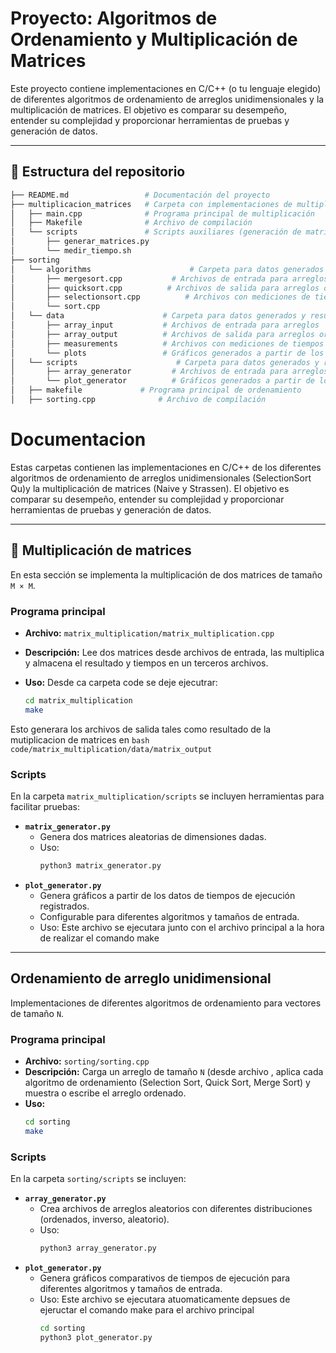 # Proyecto: Algoritmos de Ordenamiento y Multiplicación de Matrices

Este proyecto contiene implementaciones en C/C++ (o tu lenguaje elegido) de diferentes algoritmos de ordenamiento de arreglos unidimensionales y la multiplicación de matrices. El objetivo es comparar su desempeño, entender su complejidad y proporcionar herramientas de pruebas y generación de datos.

---

## 📁 Estructura del repositorio

```bash
├── README.md                 # Documentación del proyecto
├── multiplicacion_matrices   # Carpeta con implementaciones de multiplicación de matrices
│   ├── main.cpp              # Programa principal de multiplicación
│   ├── Makefile              # Archivo de compilación
│   └── scripts               # Scripts auxiliares (generación de matrices, benchmarking)
│       ├── generar_matrices.py
│       └── medir_tiempo.sh
├── sorting
│   └── algorithms                      # Carpeta para datos generados y resultados
│       ├── mergesort.cpp           # Archivos de entrada para arreglos
│       ├── quicksort.cpp          # Archivos de salida para arreglos ordenados
│       ├── selectionsort.cpp          # Archivos con mediciones de tiempos de ejecución
│       └── sort.cpp     
│   └── data                      # Carpeta para datos generados y resultados
│       ├── array_input           # Archivos de entrada para arreglos
│       ├── array_output          # Archivos de salida para arreglos ordenados
│       ├── measurements          # Archivos con mediciones de tiempos de ejecución
│       └── plots                 # Gráficos generados a partir de los datos
│   └── scripts                      # Carpeta para datos generados y resultados
│       ├── array_generator         # Archivos de entrada para arreglos
│       └── plot_generator          # Gráficos generados a partir de los datos
│   ├── makefile             # Programa principal de ordenamiento
│   ├── sorting.cpp              # Archivo de compilación
```

# Documentacion

Estas carpetas contienen las  implementaciones en C/C++ de los  diferentes algoritmos de ordenamiento de arreglos unidimensionales (SelectionSort Qu)y la multiplicación de matrices (Naive y Strassen). El objetivo es comparar su desempeño, entender su complejidad y proporcionar herramientas de pruebas y generación de datos.


---

## 🔢 Multiplicación de matrices

En esta sección se implementa la multiplicación de dos matrices de tamaño `M × M`.

### Programa principal

- **Archivo:** `matrix_multiplication/matrix_multiplication.cpp`
- **Descripción:** Lee dos matrices desde archivos de entrada, las multiplica y almacena el resultado y tiempos en un terceros archivos.

- **Uso:**
Desde ca carpeta code se deje ejecutrar:

  ```bash
  cd matrix_multiplication
  make
  ```
Esto generara los archivos de salida tales como resultado de la mutiplicacion de matrices en ```bash code/matrix_multiplication/data/matrix_output ```

### Scripts

En la carpeta `matrix_multiplication/scripts` se incluyen herramientas para facilitar pruebas:

- **`matrix_generator.py`**
  - Genera dos matrices aleatorias de dimensiones dadas.
  - Uso:
    ```bash
    python3 matrix_generator.py
    ```
- **`plot_generator.py`**
    - Genera gráficos a partir de los datos de tiempos de ejecución registrados.
    - Configurable para diferentes algoritmos y tamaños de entrada.
    - Uso:
        Este archivo se ejecutara junto con el archivo principal a la hora de realizar el comando make
---

## Ordenamiento de arreglo unidimensional

Implementaciones de diferentes algoritmos de ordenamiento para vectores de tamaño `N`.

### Programa principal

- **Archivo:** `sorting/sorting.cpp`
- **Descripción:** Carga un arreglo de tamaño `N` (desde archivo , aplica cada algoritmo de ordenamiento (Selection Sort, Quick Sort, Merge Sort) y muestra o escribe el arreglo ordenado.
- **Uso:**
  ```bash
  cd sorting
  make
  ```

### Scripts

En la carpeta `sorting/scripts` se incluyen:

- **`array_generator.py`**
  - Crea archivos de arreglos aleatorios con diferentes distribuciones (ordenados, inverso, aleatorio).
  - Uso:
    ```bash
    python3 array_generator.py
    ```
- **`plot_generator.py`**
    - Genera gráficos comparativos de tiempos de ejecución para diferentes algoritmos y tamaños de entrada.
    - Uso:
        Este archivo se ejecutara atuomaticamente depsues de ejeructar el comando make para el archivo principal
        ```bash
        cd sorting
        python3 plot_generator.py
        ```


